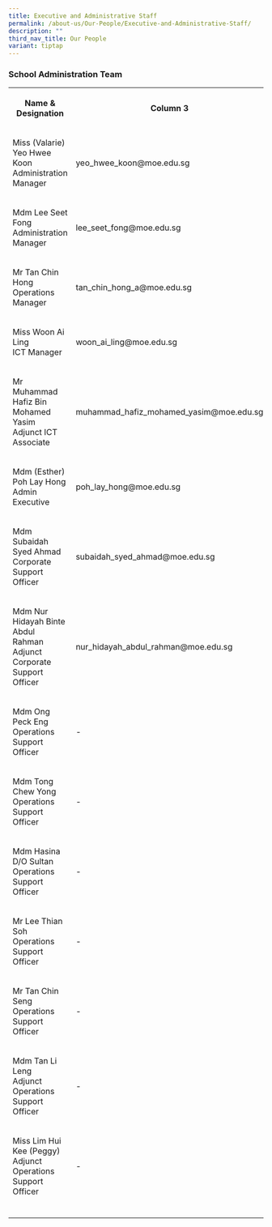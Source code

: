 ```yaml
---
title: Executive and Administrative Staff
permalink: /about-us/Our-People/Executive-and-Administrative-Staff/
description: ""
third_nav_title: Our People
variant: tiptap
---
```

<h3><strong>School Administration Team</strong></h3>
<table style="minWidth: 50px">
<colgroup>
<col>
<col>
</colgroup>
<tbody>
<tr>
<th rowspan="1" colspan="1">
<p>Name &amp; Designation</p>
</th>
<th rowspan="1" colspan="1">
<p>Column 3</p>
</th>
</tr>
<tr>
<td rowspan="1" colspan="1">
<p>Miss (Valarie) Yeo Hwee Koon
<br>Administration Manager</p>
</td>
<td rowspan="1" colspan="1">
<p>yeo_hwee_koon@moe.edu.sg</p>
</td>
</tr>
<tr>
<td rowspan="1" colspan="1">
<p>Mdm Lee Seet Fong
<br>Administration Manager</p>
</td>
<td rowspan="1" colspan="1">
<p>lee_seet_fong@moe.edu.sg</p>
</td>
</tr>
<tr>
<td rowspan="1" colspan="1">
<p>Mr Tan Chin Hong
<br>Operations Manager</p>
</td>
<td rowspan="1" colspan="1">
<p>tan_chin_hong_a@moe.edu.sg</p>
</td>
</tr>
<tr>
<td rowspan="1" colspan="1">
<p>Miss Woon Ai Ling
<br>ICT Manager</p>
</td>
<td rowspan="1" colspan="1">
<p>woon_ai_ling@moe.edu.sg</p>
</td>
</tr>
<tr>
<td rowspan="1" colspan="1">
<p>Mr Muhammad Hafiz Bin Mohamed Yasim
<br>Adjunct ICT Associate</p>
</td>
<td rowspan="1" colspan="1">
<p>muhammad_hafiz_mohamed_yasim@moe.edu.sg</p>
</td>
</tr>
<tr>
<td rowspan="1" colspan="1">
<p>Mdm (Esther) Poh Lay Hong
<br>Admin Executive</p>
</td>
<td rowspan="1" colspan="1">
<p>poh_lay_hong@moe.edu.sg</p>
</td>
</tr>
<tr>
<td rowspan="1" colspan="1">
<p>Mdm Subaidah Syed Ahmad
<br>Corporate Support Officer</p>
</td>
<td rowspan="1" colspan="1">
<p>subaidah_syed_ahmad@moe.edu.sg</p>
</td>
</tr>
<tr>
<td rowspan="1" colspan="1">
<p>Mdm Nur Hidayah Binte Abdul Rahman
<br>Adjunct Corporate Support Officer</p>
</td>
<td rowspan="1" colspan="1">
<p>nur_hidayah_abdul_rahman@moe.edu.sg</p>
</td>
</tr>
<tr>
<td rowspan="1" colspan="1">
<p>Mdm Ong Peck Eng
<br>Operations Support Officer</p>
</td>
<td rowspan="1" colspan="1">
<p>-</p>
</td>
</tr>
<tr>
<td rowspan="1" colspan="1">
<p>Mdm Tong Chew Yong
<br>Operations Support Officer</p>
</td>
<td rowspan="1" colspan="1">
<p>-</p>
</td>
</tr>
<tr>
<td rowspan="1" colspan="1">
<p>Mdm Hasina D/O Sultan
<br>Operations Support Officer</p>
</td>
<td rowspan="1" colspan="1">
<p>-</p>
</td>
</tr>
<tr>
<td rowspan="1" colspan="1">
<p>Mr Lee Thian Soh
<br>Operations Support Officer</p>
</td>
<td rowspan="1" colspan="1">
<p>-</p>
</td>
</tr>
<tr>
<td rowspan="1" colspan="1">
<p>Mr Tan Chin Seng
<br>Operations Support Officer</p>
</td>
<td rowspan="1" colspan="1">
<p>-</p>
</td>
</tr>
<tr>
<td rowspan="1" colspan="1">
<p>Mdm Tan Li Leng
<br>Adjunct Operations Support Officer</p>
</td>
<td rowspan="1" colspan="1">
<p>-</p>
</td>
</tr>
<tr>
<td rowspan="1" colspan="1">
<p>Miss Lim Hui Kee (Peggy)
<br>Adjunct Operations Support Officer</p>
</td>
<td rowspan="1" colspan="1">
<p>-</p>
</td>
</tr>
<tr>
<td rowspan="1" colspan="1">
<p></p>
</td>
<td rowspan="1" colspan="1">
<p></p>
</td>
</tr>
</tbody>
</table>
<p></p>